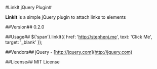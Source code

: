 #LinkIt jQuery Plugin#

**LinkIt** is a simple jQuery plugin to attach links to elements

##Version##
0.2.0

##Usage##
    $('span').linkIt({
		href: 'http://stephenj.me',
		text: 'Click Me',
		target: '_blank'
	});

##Vendors##
jQuery - [http://jquery.com](http://jquery.com)

##License##
MIT License